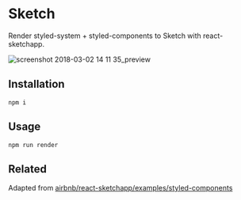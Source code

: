 # Sketch

Render styled-system + styled-components to Sketch with react-sketchapp.

![screenshot 2018-03-02 14 11 35_preview](https://user-images.githubusercontent.com/1424573/36922034-be8c00ca-1e23-11e8-9d88-3cc032229e00.png)

## Installation

```
npm i
```

## Usage

```
npm run render
```

## Related

Adapted from [airbnb/react-sketchapp/examples/styled-components](https://github.com/airbnb/react-sketchapp/tree/master/examples/styled-components)
